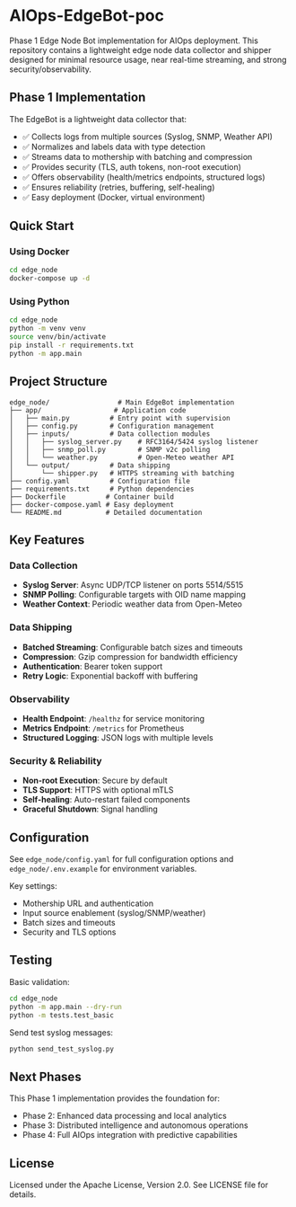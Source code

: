 # AIOps-EdgeBot-poc

Phase 1 Edge Node Bot implementation for AIOps deployment. This repository contains a lightweight edge node data collector and shipper designed for minimal resource usage, near real-time streaming, and strong security/observability.

## Phase 1 Implementation

The EdgeBot is a lightweight data collector that:
- ✅ Collects logs from multiple sources (Syslog, SNMP, Weather API)
- ✅ Normalizes and labels data with type detection
- ✅ Streams data to mothership with batching and compression
- ✅ Provides security (TLS, auth tokens, non-root execution)
- ✅ Offers observability (health/metrics endpoints, structured logs)
- ✅ Ensures reliability (retries, buffering, self-healing)
- ✅ Easy deployment (Docker, virtual environment)

## Quick Start

### Using Docker
```bash
cd edge_node
docker-compose up -d
```

### Using Python
```bash
cd edge_node
python -m venv venv
source venv/bin/activate
pip install -r requirements.txt
python -m app.main
```

## Project Structure

```
edge_node/                 # Main EdgeBot implementation
├── app/                  # Application code
│   ├── main.py          # Entry point with supervision
│   ├── config.py        # Configuration management
│   ├── inputs/          # Data collection modules
│   │   ├── syslog_server.py    # RFC3164/5424 syslog listener
│   │   ├── snmp_poll.py        # SNMP v2c polling
│   │   └── weather.py          # Open-Meteo weather API
│   └── output/          # Data shipping
│       └── shipper.py   # HTTPS streaming with batching
├── config.yaml          # Configuration file
├── requirements.txt     # Python dependencies
├── Dockerfile          # Container build
├── docker-compose.yaml # Easy deployment
└── README.md           # Detailed documentation
```

## Key Features

### Data Collection
- **Syslog Server**: Async UDP/TCP listener on ports 5514/5515
- **SNMP Polling**: Configurable targets with OID name mapping  
- **Weather Context**: Periodic weather data from Open-Meteo

### Data Shipping  
- **Batched Streaming**: Configurable batch sizes and timeouts
- **Compression**: Gzip compression for bandwidth efficiency
- **Authentication**: Bearer token support
- **Retry Logic**: Exponential backoff with buffering

### Observability
- **Health Endpoint**: `/healthz` for service monitoring
- **Metrics Endpoint**: `/metrics` for Prometheus
- **Structured Logging**: JSON logs with multiple levels

### Security & Reliability
- **Non-root Execution**: Secure by default
- **TLS Support**: HTTPS with optional mTLS
- **Self-healing**: Auto-restart failed components
- **Graceful Shutdown**: Signal handling

## Configuration

See `edge_node/config.yaml` for full configuration options and `edge_node/.env.example` for environment variables.

Key settings:
- Mothership URL and authentication
- Input source enablement (syslog/SNMP/weather)  
- Batch sizes and timeouts
- Security and TLS options

## Testing

Basic validation:
```bash
cd edge_node
python -m app.main --dry-run
python -m tests.test_basic
```

Send test syslog messages:
```bash
python send_test_syslog.py
```

## Next Phases

This Phase 1 implementation provides the foundation for:
- Phase 2: Enhanced data processing and local analytics
- Phase 3: Distributed intelligence and autonomous operations
- Phase 4: Full AIOps integration with predictive capabilities

## License

Licensed under the Apache License, Version 2.0. See LICENSE file for details.